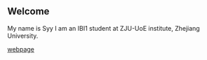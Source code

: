 ## Welcome 

My name is Syy 
I am an IBI1 student at ZJU-UoE institute, Zhejiang University.

[webpage](https://c.zju.edu.cn/) 
